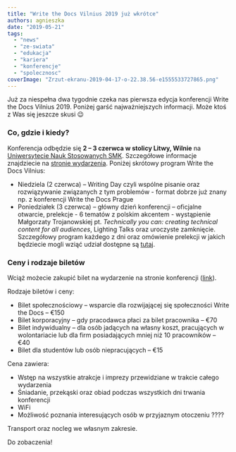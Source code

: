 ```yaml
---
title: "Write the Docs Vilnius 2019 już wkrótce"
authors: agnieszka
date: "2019-05-21"
tags:
  - "news"
  - "ze-swiata"
  - "edukacja"
  - "kariera"
  - "konferencje"
  - "spolecznosc"
coverImage: "Zrzut-ekranu-2019-04-17-o-22.38.56-e1555533727865.png"
---
```


Już za niespełna dwa tygodnie czeka nas pierwsza edycja konferencji Write the
Docs Vilnius 2019. Poniżej garść najważniejszych informacji. Może ktoś z Was się
jeszcze skusi 😉

### Co, gdzie i kiedy?

Konferencja odbędzie się **2 – 3 czerwca w stolicy Litwy, Wilnie** na
[Uniwersytecie Nauk Stosowanych SMK](https://www.smk.lt/en/). Szczegółowe
informacje znajdziecie na
[stronie wydarzenia](https://www.writethedocs.org/conf/vilnius/2019/). Poniżej
skrótowy program Write the Docs Vilnius:

- Niedziela (2 czerwca) – Writing Day czyli wspólne pisanie oraz rozwiązywanie
  związanych z tym problemów - format dobrze już znany np. z konferencji Write
  the Docs Prague
- Poniedziałek (3 czerwca) – główny dzień konferencji – oficjalne otwarcie,
  prelekcje - 6 tematów z polskim akcentem - wystąpienie Małgorzaty
  Trojanowskiej pt. _Technically you can: creating technical content for all
  audiences_, Lighting Talks oraz uroczyste zamknięcie. Szczegółowy program
  każdego z dni oraz omówienie prelekcji w jakich będziecie mogli wziąć udział
  dostępne są [tutaj](https://www.writethedocs.org/conf/vilnius/2019/schedule/).

### Ceny i rodzaje biletów

Wciąż możecie zakupić bilet na wydarzenie na stronie konferencji
([link](https://www.writethedocs.org/conf/vilnius/2019/tickets/)).

Rodzaje biletów i ceny:

- Bilet społecznościowy – wsparcie dla rozwijającej się społeczności Write the
  Docs – €150
- Bilet korporacyjny – gdy pracodawca płaci za bilet pracownika – €70
- Bilet indywidualny – dla osób jadących na własny koszt, pracujących w
  wolontariacie lub dla firm posiadających mniej niż 10 pracowników – €40
- Bilet dla studentów lub osób niepracujących – €15

Cena zawiera:

- Wstęp na wszystkie atrakcje i imprezy przewidziane w trakcie całego wydarzenia
- Śniadanie, przekąski oraz obiad podczas wszystkich dni trwania konferencji
- WiFi
- Możliwość poznania interesujących osób w przyjaznym otoczeniu ????

Transport oraz nocleg we własnym zakresie.

Do zobaczenia!
